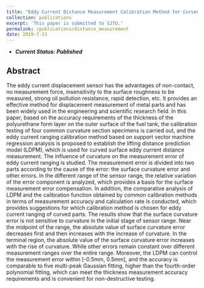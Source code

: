 ```yaml
---
title: "Eddy Current Distance Measurement Calibration Method for Curved Surface Parts Based on Support Vector Machine Regression"
collection: publications
excerpt: 'This paper is submitted to SJTU.'
permalink: /publications/distance_measurement
date: 2019-7-23
---
```

* ***Current Status: Published***

## Abstract
The eddy current displacement sensor has the advantages of non-contact, no measurement force, insensitivity to the surface roughness to be measured, strong oil pollution resistance, rapid detection, etc. It provides an effective method for displacement measurement of metal parts and has been widely used in the engineering and scientific research field. In this paper, based on the accuracy requirements of the thickness of the polyurethane form layer on the outer surface of the fuel tank, the calibration testing of four common curvature section specimens is carried out, and the eddy current ranging calibration method based on support vector machine regression analysis is proposed to establish the lifting distance prediction model (LDPM), which is used for curved surface eddy current distance measurement. The influence of curvature on the measurement error of eddy current ranging is studied. The measurement error is divided into two parts according to the cause of the error: the surface curvature error and other errors. In the different range of the sensor range, the relative variation of the error component is analyzed, which provides a basis for the surface measurement error compensation. In addition, the comparative analysis of LDPM and the calibration function obtained by common calibration methods in terms of measurement accuracy and calculation rate is conducted, which provides suggestions for which calibration method is chosen for eddy current ranging of curved parts. The results show that the surface curvature error is not sensitive to curvature in the initial stage of sensor range. Near the midpoint of the range, the absolute value of surface curvature error decreases first and then increases with the increase of curvature. In the terminal region, the absolute value of the surface curvature error increases with the rise of curvature. While other errors remain constant over different measurement ranges over the entire range. Moreover, the LDPM can control the measurement error within [-0.5mm, 0.5mm], and the accuracy is comparable to five multi-peak Gaussian fitting, higher than the fourth-order polynomial fitting, which can meet the thickness measurement accuracy requirements and is convenient for non-destructive testing.
